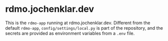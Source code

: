 rdmo.jochenklar.dev
===================

This is the `rdmo-app` running at rdmo.jochenklar.dev. Different from the default `rdmo-app`, `config/settings/local.py` is part of the repository, and the secrets are provided as environment variables from a `.env` file.
